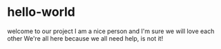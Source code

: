 # hello-world
welcome to our project
I am a nice person and I'm sure we will love each other
We're all here because we all need help, is not it!
